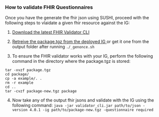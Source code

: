 ### How to validate FHIR Questionnaires ###
Once you have the generate the fhir json using SUSHI, proceed with the following steps to vlaidate a given fhir resource against the IG:

1. [Download the latest FHIR Validator CLI](https://github.com/hapifhir/org.hl7.fhir.core/releases/latest/download/validator_cli.jar) 

2. [Retreive the package.tgz from the deployed IG ](https://github.com/kind-lab/kind-lab.github.io/raw/main/vbai-fhir/package.tgz) or get it one from the output folder after running `./_genonce.sh`

3. To ensure the FHIR validator works with your IG, perform the following command in the directory where the package.tgz is stored:

```
tar -xvzf package.tgz
cd package/
cp -a example/. .
rm -r example
cd ..
tar -cvzf package-new.tgz package

```
4. Now take any of the output fhir jsons and validate with the IG using the following command: `java -jar validator_cli.jar path/to/json -version 4.0.1 -ig path/to/package-new.tgz -questionnaire required`


